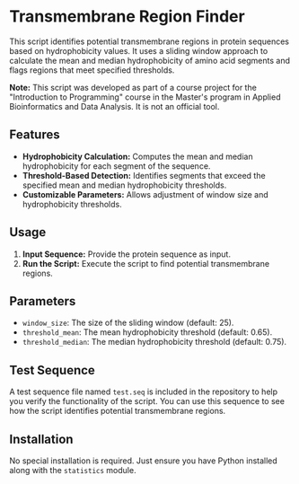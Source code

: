 # Transmembrane Region Finder

This script identifies potential transmembrane regions in protein sequences based on hydrophobicity values. It uses a sliding window approach to calculate the mean and median hydrophobicity of amino acid segments and flags regions that meet specified thresholds.

**Note:** This script was developed as part of a course project for the "Introduction to Programming" course in the Master's program in Applied Bioinformatics and Data Analysis. It is not an official tool.

## Features
- **Hydrophobicity Calculation:** Computes the mean and median hydrophobicity for each segment of the sequence.
- **Threshold-Based Detection:** Identifies segments that exceed the specified mean and median hydrophobicity thresholds.
- **Customizable Parameters:** Allows adjustment of window size and hydrophobicity thresholds.

## Usage

1.  **Input Sequence:** Provide the protein sequence as input.
2.  **Run the Script:** Execute the script to find potential transmembrane regions.

## Parameters


- `window_size`: The size of the sliding window (default: 25).
- `threshold_mean`: The mean hydrophobicity threshold (default: 0.65).
- `threshold_median`: The median hydrophobicity threshold (default: 0.75).

## Test Sequence
A test sequence file named `test.seq` is included in the repository to help you verify the functionality of the script. You can use this sequence to see how the script identifies potential transmembrane regions.

## Installation

No special installation is required. Just ensure you have Python installed along with the `statistics` module.

